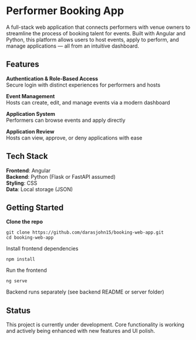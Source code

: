 # Performer Booking App
A full-stack web application that connects performers with venue owners to streamline the process of booking talent for events. Built with Angular and Python, this platform allows users to host events, apply to perform, and manage applications — all from an intuitive dashboard.

## Features
**Authentication & Role-Based Access**  
Secure login with distinct experiences for performers and hosts

**Event Management**  
Hosts can create, edit, and manage events via a modern dashboard

**Application System**  
Performers can browse events and apply directly

**Application Review**  
Hosts can view, approve, or deny applications with ease

## Tech Stack
**Frontend**: Angular  
**Backend**: Python (Flask or FastAPI assumed)  
**Styling**: CSS  
**Data**: Local storage (JSON)

## Getting Started
**Clone the repo**
```
git clone https://github.com/darasjohn15/booking-web-app.git
cd booking-web-app
```

Install frontend dependencies
```
npm install
```

Run the frontend
```
ng serve
```
Backend runs separately (see backend README or server folder)

## Status
This project is currently under development. Core functionality is working and actively being enhanced with new features and UI polish.
